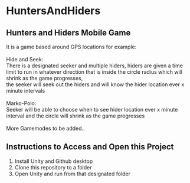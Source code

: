 # HuntersAndHiders
## Hunters and Hiders Mobile Game
It is a game based around GPS locations for example: <br />
<br />
Hide and Seek: <br />
There is a designated seeker and multiple hiders, hiders are given a time limit to run in whatever direction that is inside the circle radius which will shrink as the game progresses, <br />
the seeker will seek out the hiders and will know the hider location ever x minute intervals <br />
<br />
Marko-Polo: <br />
Seeker will be able to choose when to see hider location ever x minute interval and the circle will shrink as the game progresses <br />
<br />
More Gamemodes to be added..


## Instructions to Access and Open this Project
1. Install Unity and Github desktop <br />
2. Clone this repository to a folder
3. Open Unity and run from that designated folder
